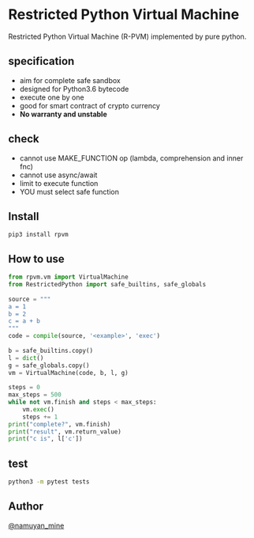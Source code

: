 Restricted Python Virtual Machine
====
Restricted Python Virtual Machine (R-PVM) implemented by pure python.

specification
----
* aim for complete safe sandbox
* designed for Python3.6 bytecode
* execute one by one
* good for smart contract of crypto currency
* **No warranty and unstable**

check
----
* cannot use MAKE_FUNCTION op (lambda, comprehension and inner fnc)
* cannot use async/await
* limit to execute function
* YOU must select safe function

Install
----
`pip3 install rpvm`

How to use
----
```python
from rpvm.vm import VirtualMachine
from RestrictedPython import safe_builtins, safe_globals
 
source = """
a = 1
b = 2
c = a + b
"""
code = compile(source, '<example>', 'exec')
 
b = safe_builtins.copy()
l = dict()
g = safe_globals.copy()
vm = VirtualMachine(code, b, l, g)
 
steps = 0
max_steps = 500
while not vm.finish and steps < max_steps:
    vm.exec()
    steps += 1
print("complete?", vm.finish)
print("result", vm.return_value)
print("c is", l['c'])
```

test
----
```bash
python3 -m pytest tests
```

Author
----
[@namuyan_mine](https://twitter.com/namuyan_mine)
